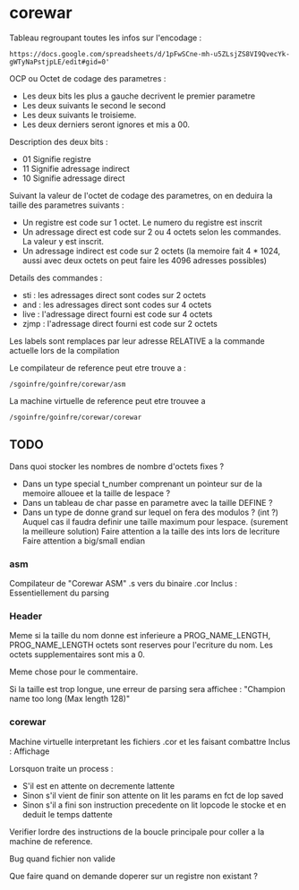 # corewar

Tableau regroupant toutes les infos sur l'encodage :
```
https://docs.google.com/spreadsheets/d/1pFwSCne-mh-u5ZLsjZS8VI9QvecYk-gWTyNaPstjpLE/edit#gid=0'
```

OCP ou Octet de codage des parametres :
* Les deux bits les plus a gauche decrivent le premier parametre
* Les deux suivants le second le second
* Les deux suivants le troisieme.
* Les deux derniers seront ignores et mis a 00.

Description des deux bits :
* 01 Signifie registre
* 11 Signifie adressage indirect
* 10 Signifie adressage direct

Suivant la valeur de l'octet de codage des parametres, on en deduira
la taille des parametres suivants :
* Un registre est code sur 1 octet. Le numero du registre est inscrit
* Un adressage direct est code sur 2 ou 4 octets selon les commandes. La valeur y est inscrit.
* Un adressage indirect est code sur 2 octets (la memoire fait 4 * 1024, aussi avec deux octets on peut faire les 4096 adresses possibles)

Details des commandes :
* sti : les adressages direct sont codes sur 2 octets
* and : les adressages direct sont codes sur 4 octets
* live : l'adressage direct fourni est code sur 4 octets
* zjmp : l'adressage direct fourni est code sur 2 octets

Les labels sont remplaces par leur adresse RELATIVE a la commande actuelle
lors de la compilation

Le compilateur de reference peut etre trouve a :
```
/sgoinfre/goinfre/corewar/asm
```

La machine virtuelle de reference peut etre trouvee a
```
/sgoinfre/goinfre/corewar/corewar
```

## TODO
Dans quoi stocker les nombres de nombre d'octets fixes ?
* Dans un type special t\_number comprenant un pointeur sur de la memoire allouee et la taille de lespace ?
* Dans un tableau de char passe en parametre avec la taille DEFINE ?
* Dans un type de donne grand sur lequel on fera des modulos ? (int ?) Auquel cas il faudra definir une taille maximum pour lespace. (surement la meilleure solution)
Faire attention a la taille des ints lors de lecriture
Faire attention a big/small endian
### asm
Compilateur de "Corewar ASM" .s vers du binaire .cor
Inclus : Essentiellement du parsing

### Header

Meme si la taille du nom donne est inferieure a PROG\_NAME\_LENGTH, PROG\_NAME\_LENGTH octets sont reserves pour l'ecriture du nom. Les octets supplementaires sont mis a 0.

Meme chose pour le commentaire.

Si la taille est trop longue, une erreur de parsing sera affichee :
"Champion name too long (Max length 128)"

### corewar
Machine virtuelle interpretant les fichiers .cor et les faisant combattre
Inclus : Affichage

Lorsquon traite un process :
- S'il est en attente on decremente lattente
- Sinon s'il vient de finir son attente on lit les params en fct de lop saved
- Sinon s'il a fini son instruction precedente on lit lopcode le stocke et en deduit le temps dattente

Verifier lordre des instructions de la boucle principale pour coller a la
machine de reference.

Bug quand fichier non valide

Que faire quand on demande doperer sur un registre non existant ?
